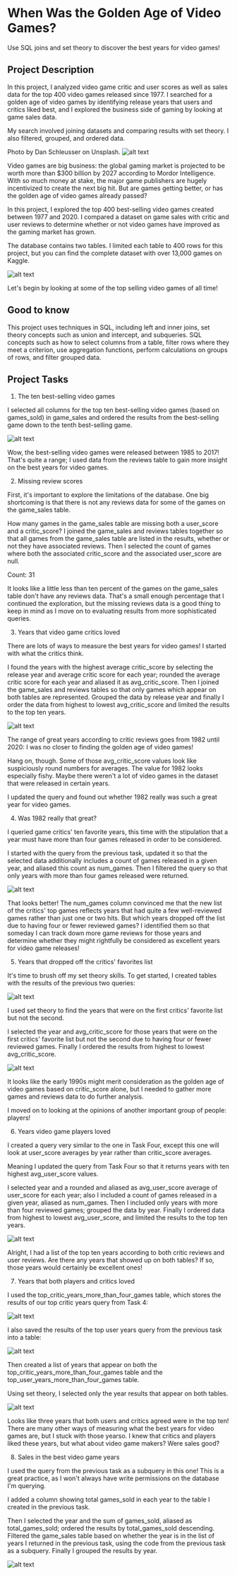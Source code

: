 # When Was the Golden Age of Video Games? 
Use SQL joins and set theory to discover the best years for video games!

## Project Description
In this project, I analyzed video game critic and user scores as well as sales data for the top 400 video games released since 1977. I searched for a golden age of video games by identifying release years that users and critics liked best, and I explored the business side of gaming by looking at game sales data.

My search involved joining datasets and comparing results with set theory. I also filtered, grouped, and ordered data. 

Photo by Dan Schleusser on Unsplash.
![alt text](https://github.com/natvalenz/videoGames/blob/main/images/video_game.jpg)

Video games are big business: the global gaming market is projected to be worth more than $300 billion by 2027 according to Mordor Intelligence. With so much money at stake, the major game publishers are hugely incentivized to create the next big hit. But are games getting better, or has the golden age of video games already passed?

In this project, I explored the top 400 best-selling video games created between 1977 and 2020. I compared a dataset on game sales with critic and user reviews to determine whether or not video games have improved as the gaming market has grown.

The database contains two tables. I limited each table to 400 rows for this project, but you can find the complete dataset with over 13,000 games on Kaggle.

![alt text](https://github.com/natvalenz/videoGames/blob/main/images/1.jpg)

Let's begin by looking at some of the top selling video games of all time!

## Good to know
This project uses techniques in SQL, including left and inner joins, set theory concepts such as union and intercept, and subqueries. SQL concepts such as how to select columns from a table, filter rows where they meet a criterion, use aggregation functions, perform calculations on groups of rows, and filter grouped data.

## Project Tasks
1. The ten best-selling video games

I selected all columns for the top ten best-selling video games (based on games_sold) in game_sales and ordered the results from the best-selling game down to the tenth best-selling game.

![alt text](https://github.com/natvalenz/videoGames/blob/main/images/2.jpg)

Wow, the best-selling video games were released between 1985 to 2017! That's quite a range; I used data from the reviews table to gain more insight on the best years for video games.

2. Missing review scores

First, it's important to explore the limitations of the database. One big shortcoming is that there is not any reviews data for some of the games on the game_sales table.

How many games in the game_sales table are missing both a user_score and a critic_score?
I joined the game_sales and reviews tables together so that all games from the game_sales table are listed in the results, whether or not they have associated reviews.
Then I selected the count of games where both the associated critic_score and the associated user_score are null.

Count: 31

It looks like a little less than ten percent of the games on the game_sales table don't have any reviews data. That's a small enough percentage that I continued the exploration, but the missing reviews data is a good thing to keep in mind as I move on to evaluating results from more sophisticated queries.

3. Years that video game critics loved

There are lots of ways to measure the best years for video games! I started with what the critics think.

I found the years with the highest average critic_score by selecting the release year and average critic score for each year; rounded the average critic score for each year and aliased it as avg_critic_score. Then I joined the game_sales and reviews tables so that only games which appear on both tables are represented.
Grouped the data by release year and finally I order the data from highest to lowest avg_critic_score and limited the results to the top ten years.

![alt text](https://github.com/natvalenz/videoGames/blob/main/images/3.jpg)

The range of great years according to critic reviews goes from 1982 until 2020: I was no closer to finding the golden age of video games!

Hang on, though. Some of those avg_critic_score values look like suspiciously round numbers for averages. The value for 1982 looks especially fishy. Maybe there weren't a lot of video games in the dataset that were released in certain years.

I updated the query and found out whether 1982 really was such a great year for video games.

4. Was 1982 really that great?

I queried game critics' ten favorite years, this time with the stipulation that a year must have more than four games released in order to be considered.

I started with the query from the previous task, updated it so that the selected data additionally includes a count of games released in a given year, and aliased this count as num_games. Then I filtered the query so that only years with more than four games released were returned.

![alt text](https://github.com/natvalenz/videoGames/blob/main/images/4.jpg)

That looks better! The num_games column convinced me that the new list of the critics' top games reflects years that had quite a few well-reviewed games rather than just one or two hits. But which years dropped off the list due to having four or fewer reviewed games? I identified them so that someday I can track down more game reviews for those years and determine whether they might rightfully be considered as excellent years for video game releases!

5. Years that dropped off the critics' favorites list

It's time to brush off my set theory skills. To get started, I created tables with the results of the previous two queries:

![alt text](https://github.com/natvalenz/videoGames/blob/main/images/5_1.jpg)

I used set theory to find the years that were on the first critics' favorite list but not the second.

I selected the year and avg_critic_score for those years that were on the first critics' favorite list but not the second due to having four or fewer reviewed games.
Finally I ordered the results from highest to lowest avg_critic_score.

![alt text](https://github.com/natvalenz/videoGames/blob/main/images/5_2.jpg)

It looks like the early 1990s might merit consideration as the golden age of video games based on critic_score alone, but I needed to gather more games and reviews data to do further analysis.

I moved on to looking at the opinions of another important group of people: players!

6. Years video game players loved

I created a query very similar to the one in Task Four, except this one will look at user_score averages by year rather than critic_score averages.

Meaning I updated the query from Task Four so that it returns years with ten highest avg_user_score values.

I selected year and a rounded and aliased as avg_user_score average of user_score for each year; also I included a count of games released in a given year, aliased as num_games.
Then I included only years with more than four reviewed games; grouped the data by year.
Finally I ordered data from highest to lowest avg_user_score, and limited the results to the top ten years.

![alt text](https://github.com/natvalenz/videoGames/blob/main/images/6.jpg)

Alright, I had a list of the top ten years according to both critic reviews and user reviews. Are there any years that showed up on both tables? If so, those years would certainly be excellent ones!

7. Years that both players and critics loved

I used the top_critic_years_more_than_four_games table, which stores the results of our top critic years query from Task 4:

![alt text](https://github.com/natvalenz/videoGames/blob/main/images/7_1.jpg)

I also saved the results of the top user years query from the previous task into a table:

![alt text](https://github.com/natvalenz/videoGames/blob/main/images/7_2.jpg)

Then created a list of years that appear on both the top_critic_years_more_than_four_games table and the top_user_years_more_than_four_games table.

Using set theory, I selected only the year results that appear on both tables.

![alt text](https://github.com/natvalenz/videoGames/blob/main/images/7_3.jpg)

Looks like three years that both users and critics agreed were in the top ten! There are many other ways of measuring what the best years for video games are, but I stuck with those yearso. I knew that critics and players liked these years, but what about video game makers? Were sales good?

8. Sales in the best video game years

I used the query from the previous task as a subquery in this one! This is a great practice, as I won't always have write permissions on the database I'm querying.

I added a column showing total games_sold in each year to the table I created in the previous task.

Then I selected the year and the sum of games_sold, aliased as total_games_sold; ordered the results by total_games_sold descending.
Filtered the game_sales table based on whether the year is in the list of years I returned in the previous task, using the code from the previous task as a subquery.
Finally I grouped the results by year.

![alt text](https://github.com/natvalenz/videoGames/blob/main/images/8.jpg)